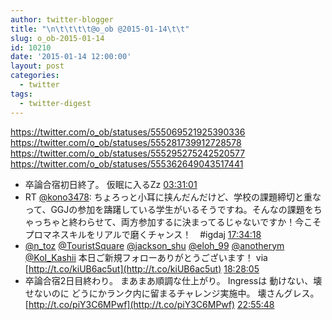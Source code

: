 ```yaml
---
author: twitter-blogger
title: "\n\t\t\t\t@o_ob @2015-01-14\t\t"
slug: o_ob-2015-01-14
id: 10210
date: '2015-01-14 12:00:00'
layout: post
categories:
  - twitter
tags:
  - twitter-digest
---
```


https://twitter.com/o_ob/statuses/555069521925390336 https://twitter.com/o_ob/statuses/555281739912728578 https://twitter.com/o_ob/statuses/555295275242520577 https://twitter.com/o_ob/statuses/555362649043517441  

*   卒論合宿初日終了。 仮眠に入るZz [03:31:01](https://twitter.com/o_ob/statuses/555069521925390336)
*   RT [@kono3478](https://twitter.com/kono3478): ちょろっと小耳に挟んだんだけど、学校の課題締切と重なって、GGJの参加を躊躇している学生がいるそうですね。そんなの課題をちゃっちゃと終わらせて、両方参加するに決まってるじゃないですか！今こそプロマネスキルをリアルで磨くチャンス！　#igdaj [17:34:18](https://twitter.com/o_ob/statuses/555281739912728578)
*   [@n_toz](https://twitter.com/n_toz) [@TouristSquare](https://twitter.com/TouristSquare) [@jackson_shu](https://twitter.com/jackson_shu) [@eloh_99](https://twitter.com/eloh_99) [@anotherym](https://twitter.com/anotherym) [@KoI_Kashii](https://twitter.com/KoI_Kashii) 本日ご新規フォローありがとうございます！ via [http://t.co/kiUB6ac5ut](http://t.co/kiUB6ac5ut) [18:28:05](https://twitter.com/o_ob/statuses/555295275242520577)
*   卒論合宿2日目終わり。 まあまあ順調な仕上がり。 Ingressは 動けない、壊せないのに どうにかランク内に留まるチャレンジ実施中。 壊さんグレス。 [http://t.co/piY3C6MPwf](http://t.co/piY3C6MPwf) [22:55:48](https://twitter.com/o_ob/statuses/555362649043517441)